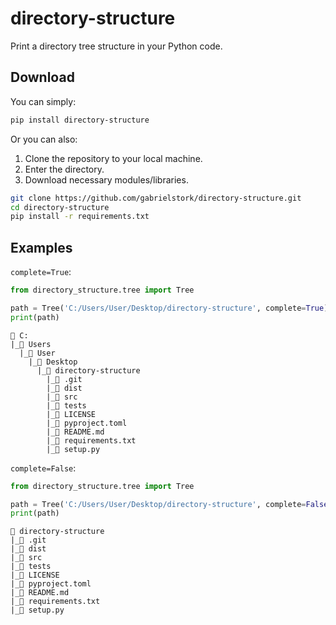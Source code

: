 # directory-structure

Print a directory tree structure in your Python code.

## Download

You can simply:

```sh
pip install directory-structure
```

Or you can also:

1. Clone the repository to your local machine.
2. Enter the directory.
3. Download necessary modules/libraries.

```sh
git clone https://github.com/gabrielstork/directory-structure.git
cd directory-structure
pip install -r requirements.txt
```

## Examples

`complete=True`:

```python
from directory_structure.tree import Tree

path = Tree('C:/Users/User/Desktop/directory-structure', complete=True)
print(path)
```

```text
📂 C:
|_📂 Users
  |_📂 User
    |_📂 Desktop
      |_📂 directory-structure
        |_📁 .git
        |_📁 dist
        |_📁 src
        |_📁 tests
        |_📄 LICENSE
        |_📄 pyproject.toml
        |_📄 README.md
        |_📄 requirements.txt
        |_📄 setup.py
```

`complete=False`:

```python
from directory_structure.tree import Tree

path = Tree('C:/Users/User/Desktop/directory-structure', complete=False)
print(path)
```

```text
📂 directory-structure
|_📁 .git
|_📁 dist
|_📁 src
|_📁 tests
|_📄 LICENSE
|_📄 pyproject.toml
|_📄 README.md
|_📄 requirements.txt
|_📄 setup.py
```
